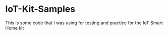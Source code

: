 # IoT-Kit-Samples
This is some code that I was using for testing and practice for the IoT Smart Home kit 

